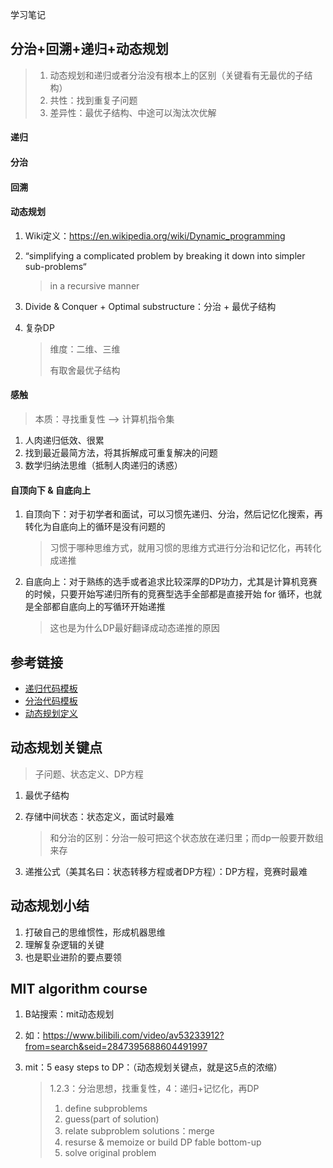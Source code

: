 学习笔记

## 分治+回溯+递归+动态规划

> 1. 动态规划和递归或者分治没有根本上的区别（关键看有无最优的子结构）
> 2. 共性：找到重复子问题
> 3. 差异性：最优子结构、中途可以淘汰次优解

#### 递归

#### 分治

#### 回溯

#### 动态规划

1. Wiki定义：https://en.wikipedia.org/wiki/Dynamic_programming

2. “simplifying a complicated problem by breaking it down into simpler sub-problems“

   > in a recursive manner

3. Divide & Conquer + Optimal substructure：分治 + 最优子结构

4. 复杂DP

   > 维度：二维、三维
   >
   > 有取舍最优子结构

#### 感触

> 本质：寻找重复性 ——> 计算机指令集

1. 人肉递归低效、很累
2. 找到最近最简方法，将其拆解成可重复解决的问题
3. 数学归纳法思维（抵制人肉递归的诱惑）

#### 自顶向下 & 自底向上

1. 自顶向下：对于初学者和面试，可以习惯先递归、分治，然后记忆化搜索，再转化为自底向上的循环是没有问题的

   > 习惯于哪种思维方式，就用习惯的思维方式进行分治和记忆化，再转化成递推

2. 自底向上：对于熟练的选手或者追求比较深厚的DP功力，尤其是计算机竞赛的时候，只要开始写递归所有的竞赛型选手全部都是直接开始 for 循环，也就是全部都自底向上的写循环开始递推

   > 这也是为什么DP最好翻译成动态递推的原因

## 参考链接

- [递归代码模板](https://shimo.im/docs/EICAr9lRPUIPHxsH)
- [分治代码模板](https://shimo.im/docs/zvlDqLLMFvcAF79A)
- [动态规划定义](https://en.wikipedia.org/wiki/Dynamic_programming)

## 动态规划关键点

> 子问题、状态定义、DP方程

1. 最优子结构

2. 存储中间状态：状态定义，面试时最难

   > 和分治的区别：分治一般可把这个状态放在递归里；而dp一般要开数组来存

3. 递推公式（美其名曰：状态转移方程或者DP方程）：DP方程，竞赛时最难

## 动态规划小结

1. 打破自己的思维惯性，形成机器思维
2. 理解复杂逻辑的关键
3. 也是职业进阶的要点要领

## MIT algorithm course

1. B站搜索：mit动态规划

2. 如：https://www.bilibili.com/video/av53233912?from=search&seid=2847395688604491997

3. mit：5 easy steps to DP：（动态规划关键点，就是这5点的浓缩）

   > 1.2.3：分治思想，找重复性，4：递归+记忆化，再DP
   >
   > 1. define subproblems
   > 2. guess(part of solution)
   > 3. relate subproblem solutions：merge
   > 4. resurse & memoize or build DP fable bottom-up
   > 5. solve original problem